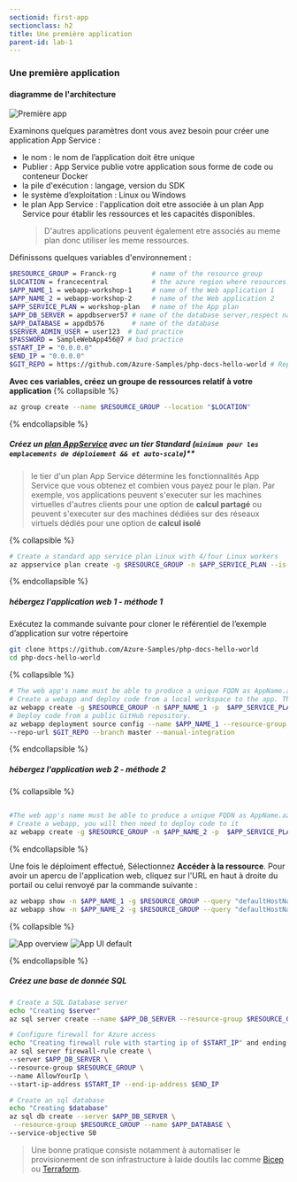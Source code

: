 ```yaml
---
sectionid: first-app
sectionclass: h2
title: Une première application
parent-id: lab-1
---
```


### Une première application

#### diagramme de l'architecture

![Première app](/media/lab1/first_app_lab_1.png)

Examinons quelques paramètres dont vous avez besoin pour créer une application App Service :

- le nom : le nom de l’application doit être unique
- Publier : App Service publie votre application sous forme de code ou conteneur Docker
- la pile d'exécution : langage, version du SDK
- le système d’exploitation : Linux ou Windows
- le plan App Service : l'application doit etre associée à un plan App Service pour établir les ressources et les capacités disponibles.
  > D'autres applications peuvent également etre associés au meme plan donc utiliser les meme ressources.

Définissons quelques variables d'environnement :

``` bash
$RESOURCE_GROUP = Franck-rg         # name of the resource group
$LOCATION = francecentral           # the azure region where resources are hosted
$APP_NAME_1 = webapp-workshop-1     # name of the Web application 1
$APP_NAME_2 = webapp-workshop-2     # name of the Web application 2
$APP_SERVICE_PLAN = workshop-plan   # name of the App plan
$APP_DB_SERVER = appdbserver57 # name of the database server,respect naming convention or generate random
$APP_DATABASE = appdb576       # name of the database
$SERVER_ADMIN_USER = user123  # bad practice
$PASSWORD = SampleWebApp456@7 # bad practice
$START_IP = "0.0.0.0"
$END_IP = "0.0.0.0"
$GIT_REPO = https://github.com/Azure-Samples/php-docs-hello-world # Replace the following URL with your own public GitHub repo URL if you have one

```

**Avec ces variables, créez un groupe de ressources relatif à votre application**
{% collapsible %}

```bash
az group create --name $RESOURCE_GROUP --location "$LOCATION"
```

{% endcollapsible %}

##### Créez un [plan AppService](https://learn.microsoft.com/en-us/azure/app-service/overview-hosting-plans) avec un tier Standard (`minimum pour les emplacements de déploiement && et auto-scale`)**

> le tier d'un plan App Service détermine les fonctionnalités App Service que vous obtenez et combien vous payez pour le plan. Par exemple, vos applications peuvent s'executer sur les machines virtuelles d'autres clients pour une option de **calcul partagé** ou peuvent s'executer sur des machines dédiées sur des réseaux virtuels dédiés  pour une option de **calcul isolé**

{% collapsible %}

```bash
# Create a standard app service plan Linux with 4/four Linux workers
az appservice plan create -g $RESOURCE_GROUP -n $APP_SERVICE_PLAN --is-linux --number-of-workers 4 --sku S1
```

{% endcollapsible %}

##### hébergez l'application web 1 - méthode 1

Exécutez la commande suivante pour cloner le référentiel de l’exemple d’application sur votre répertoire

```bash
git clone https://github.com/Azure-Samples/php-docs-hello-world
cd php-docs-hello-world
```

{% collapsible %}

```bash
# The web app's name must be able to produce a unique FQDN as AppName.azurewebsites.net
# Create a webapp and deploy code from a local workspace to the app. The command is required to run from the folder where the code is present
az webapp create -g $RESOURCE_GROUP -n $APP_NAME_1 -p  $APP_SERVICE_PLAN -r "PHP:8.0" 
# Deploy code from a public GitHub repository. 
az webapp deployment source config --name $APP_NAME_1 --resource-group $RESOURCE_GROUP \
--repo-url $GIT_REPO --branch master --manual-integration
```

{% endcollapsible %}

##### hébergez l'application web 2 - méthode 2

{% collapsible %}

```bash

#The web app's name must be able to produce a unique FQDN as AppName.azurewebsites.net
# Create a webapp, you will then need to deploy code to it
az webapp create -g $RESOURCE_GROUP -n $APP_NAME_2 -p  $APP_SERVICE_PLAN -r "PHP:8.0" 
```

{% endcollapsible %}

Une fois le déploiment effectué, Sélectionnez **Accéder à la ressource**. Pour avoir un apercu de l'application web, cliquez sur l'URL en haut à droite du portail ou celui renvoyé par la commande suivante :

```bash
az webapp show -n $APP_NAME_1 -g $RESOURCE_GROUP --query "defaultHostName"
az webapp show -n $APP_NAME_2 -g $RESOURCE_GROUP --query "defaultHostName"
```

{% collapsible %}

![App overview](/media/lab1/web_app_overview.png)
![App UI default](/media/lab1/web_app_default_php_page.png)

{% endcollapsible %}

##### Créez une base de donnée SQL

```bash
# Create a SQL Database server
echo "Creating $server"
az sql server create --name $APP_DB_SERVER --resource-group $RESOURCE_GROUP --location "$LOCATION" --admin-user $SERVER_ADMIN_USER --admin-password $PASSWORD
```

```bash
# Configure firewall for Azure access
echo "Creating firewall rule with starting ip of $START_IP" and ending ip of $END_IP
az sql server firewall-rule create \
--server $APP_DB_SERVER \
--resource-group $RESOURCE_GROUP \
--name AllowYourIp \
--start-ip-address $START_IP --end-ip-address $END_IP
```

```bash
# Create an sql database 
echo "Creating $database"
az sql db create --server $APP_DB_SERVER \
 --resource-group $RESOURCE_GROUP --name $APP_DATABASE \
--service-objective S0
```

> Une bonne pratique consiste notamment à automatiser le provisionement de son infrastructure à laide doutils Iac comme [Bicep](https://learn.microsoft.com/fr-fr/azure/app-service/provision-resource-bicep) ou [Terraform](https://learn.microsoft.com/fr-fr/azure/app-service/provision-resource-terraform).
